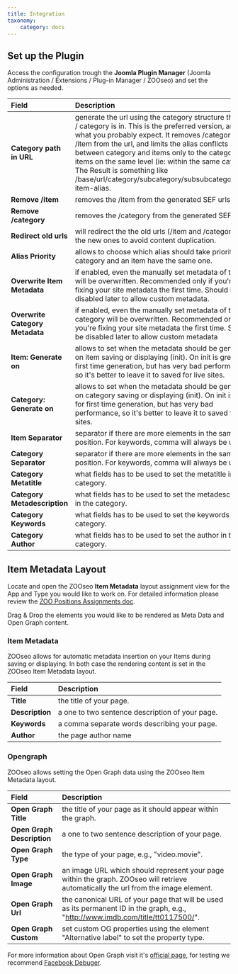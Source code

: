 ```yaml
---
title: Integration
taxonomy:
    category: docs
---
```

## Set up the Plugin 

Access the configuration trough the **Joomla Plugin Manager** (Joomla Administration / Extensions / Plug-in Manager / ZOOseo) and set the options as needed.

| Field       | Description |
| :---------- | :---------- |
| **Category path in URL** | generate the url using the category structure the item / category is in. This is the preferred version, and also what you probably expect. It removes /category and /item from the url, and limits the alias conflicts between category and items only to the category and items on the same level (ie: within the same category. The Result is something like /base/url/category/subcategory/subsubcategory/the-item-alias.
| **Remove /item** | removes the /item from the generated SEF urls.
| **Remove /category** | removes the /category from the generated SEF urls.
| **Redirect old urls** | will redirect the the old urls (/item and /category) to the new ones to avoid content duplication.
| **Alias Priority** | allows to choose which alias should take priority if a category and an item have the same one.
| **Overwrite Item Metadata** | if enabled, even the manually set metadata of the item will be overwritten. Recommended only if you're fixing your site metadata the first time. Should be disabled later to allow custom metadata.
| **Overwrite Category Metadata** | if enabled, even the manually set metadata of the category will be overwritten. Recommended only if you're fixing your site metadata the first time. Should be disabled later to allow custom metadata
| **Item: Generate on** | allows to set when the metadata should be generated, on item saving or displaying (init). On init is great for first time generation, but has very bad performance, so it's better to leave it to saved for live sites.
| **Category: Generate on** | allows to set when the metadata should be generated, on category saving or displaying (init). On init is great for first time generation, but has very bad performance, so it's better to leave it to saved for live sites.
| **Item Separator** | separator if there are more elements in the same position. For keywords, comma will always be used.
| **Category Separator** | separator if there are more elements in the same position. For keywords, comma will always be used.
| **Category Metatitle** | what fields has to be used to set the metatitle in the category.
| **Category Metadescription** | what fields has to be used to set the metadescription in the category.
| **Category Keywords** | what fields has to be used to set the keywords in the category.
| **Category Author** | what fields has to be used to set the author in the category.

## Item Metadata Layout

Locate and open the ZOOseo **Item Metadata** layout assignment view for the App and Type you would like to work on. For detailed information please review the [ZOO Positions Assignments doc](http://www.yootheme.com/zoo/documentation/advanced/assign-elements-to-layout-positions).

Drag & Drop the elements you would like to be rendered as Meta Data and Open Graph content.

### Item Metadata

ZOOseo allows for automatic metadata insertion on your Items during saving or displaying. In both case the rendering content is set in the ZOOseo Item Metadata layout.

| Field       | Description |
| :---------- | :---------- |
| **Title** | the title of your page.
| **Description** | a one to two sentence description of your page.
| **Keywords** | a comma separate words describing your page.
| **Author** | the page author name

### Opengraph

ZOOseo allows setting the Open Graph data using the ZOOseo Item Metadata layout.

| Field       | Description |
| :---------- | :---------- |
| **Open Graph Title** | the title of your page as it should appear within the graph.
| **Open Graph Description** | a one to two sentence description of your page.
| **Open Graph Type** | the type of your page, e.g., "video.movie".
| **Open Graph Image** | an image URL which should represent your page within the graph. ZOOseo will retrieve automatically the url from the image element.
| **Open Graph Url** | the canonical URL of your page that will be used as its permanent ID in the graph, e.g., "http://www.imdb.com/title/tt0117500/".
| **Open Graph Custom** | set custom OG properties using the element "Alternative label" to set the property type.

For more information about Open Graph visit it's [official page](http://ogp.me/), for testing we recommend [Facebook Debuger](https://www.facebook.com/login.php?next=https%3A%2F%2Fdevelopers.facebook.com%2Ftools%2Fdebug%2F).
